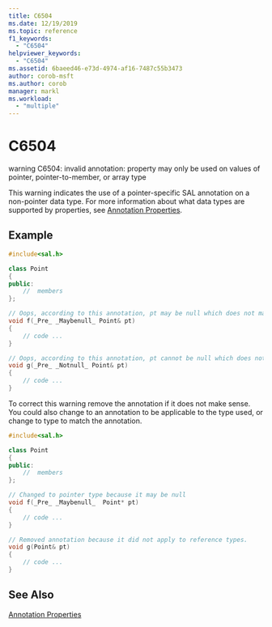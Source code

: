 ```yaml
---
title: C6504
ms.date: 12/19/2019
ms.topic: reference
f1_keywords:
  - "C6504"
helpviewer_keywords:
  - "C6504"
ms.assetid: 6baeed46-e73d-4974-af16-7487c55b3473
author: corob-msft
ms.author: corob
manager: markl
ms.workload:
  - "multiple"
---
```

# C6504
warning C6504: invalid annotation: property may only be used on values of pointer, pointer-to-member, or array type

 This warning indicates the use of a pointer-specific SAL annotation on a non-pointer data type. For more information about what data types are supported by properties, see [Annotation Properties](using-sal-annotations-to-reduce-c-cpp-code-defects.md).

## Example

```cpp
#include<sal.h>

class Point
{
public:
    //  members
};

// Oops, according to this annotation, pt may be null which does not make sense for a reference types
void f(_Pre_ _Maybenull_ Point& pt)
{
    // code ...
}

// Oops, according to this annotation, pt cannot be null which does not make sense for a reference types
void g(_Pre_ _Notnull_ Point& pt)
{
    // code ...
}
```

 To correct this warning remove the annotation if it does not make sense.  You could also change to an annotation to be applicable to the type used, or change to type to match the annotation.

```cpp
#include<sal.h>

class Point
{
public:
    //  members
};

// Changed to pointer type because it may be null
void f(_Pre_ _Maybenull_  Point* pt)
{
    // code ...
}

// Removed annotation because it did not apply to reference types.
void g(Point& pt)
{
    // code ...
}
```

## See Also

[Annotation Properties](using-sal-annotations-to-reduce-c-cpp-code-defects.md)
